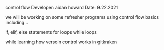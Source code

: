 control flow 
Developer: aidan howard
Date: 9.22.2021

we will be working on some refresher programs using control flow basics including...

if, elif, else statements
for loops
while loops

while learning how versoin control works in gitkraken
